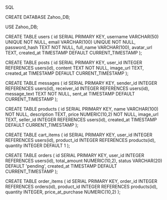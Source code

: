 SQL

CREATE DATABASE Zahoo_DB;

USE Zahoo_DB;

CREATE TABLE users (
    id SERIAL PRIMARY KEY,
    username VARCHAR(50) UNIQUE NOT NULL,
    email VARCHAR(100) UNIQUE NOT NULL,
    password_hash TEXT NOT NULL,
    full_name VARCHAR(100),
    avatar_url TEXT,
    created_at TIMESTAMP DEFAULT CURRENT_TIMESTAMP
);

CREATE TABLE posts (
    id SERIAL PRIMARY KEY,
    user_id INTEGER REFERENCES users(id),
    content TEXT NOT NULL,
    image_url TEXT,
    created_at TIMESTAMP DEFAULT CURRENT_TIMESTAMP
);

CREATE TABLE messages (
    id SERIAL PRIMARY KEY,
    sender_id INTEGER REFERENCES users(id),
    receiver_id INTEGER REFERENCES users(id),
    message_text TEXT NOT NULL,
    sent_at TIMESTAMP DEFAULT CURRENT_TIMESTAMP
);

CREATE TABLE products (
    id SERIAL PRIMARY KEY,
    name VARCHAR(100) NOT NULL,
    description TEXT,
    price NUMERIC(10,2) NOT NULL,
    image_url TEXT,
    seller_id INTEGER REFERENCES users(id),
    created_at TIMESTAMP DEFAULT CURRENT_TIMESTAMP
);

CREATE TABLE cart_items (
    id SERIAL PRIMARY KEY,
    user_id INTEGER REFERENCES users(id),
    product_id INTEGER REFERENCES products(id),
    quantity INTEGER DEFAULT 1
);

CREATE TABLE orders (
    id SERIAL PRIMARY KEY,
    user_id INTEGER REFERENCES users(id),
    total_amount NUMERIC(10,2),
    status VARCHAR(20) DEFAULT 'pending',
    created_at TIMESTAMP DEFAULT CURRENT_TIMESTAMP
);

CREATE TABLE order_items (
    id SERIAL PRIMARY KEY,
    order_id INTEGER REFERENCES orders(id),
    product_id INTEGER REFERENCES products(id),
    quantity INTEGER,
    price_at_purchase NUMERIC(10,2)
);
